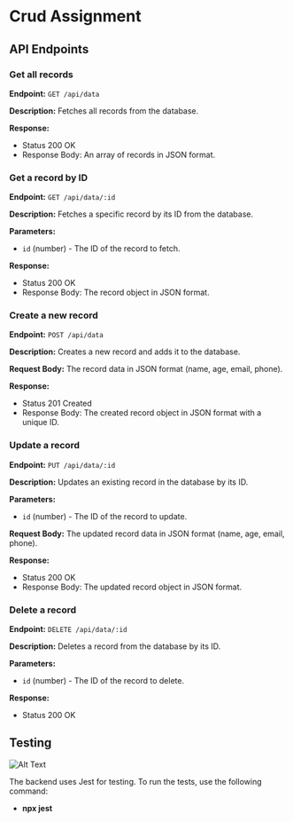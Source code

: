 # Crud Assignment


## API Endpoints

### Get all records

**Endpoint:** `GET /api/data`

**Description:** Fetches all records from the database.

**Response:**
- Status 200 OK
- Response Body: An array of records in JSON format.

### Get a record by ID

**Endpoint:** `GET /api/data/:id`

**Description:** Fetches a specific record by its ID from the database.

**Parameters:**
- `id` (number) - The ID of the record to fetch.

**Response:**
- Status 200 OK
- Response Body: The record object in JSON format.

### Create a new record

**Endpoint:** `POST /api/data`

**Description:** Creates a new record and adds it to the database.

**Request Body:** The record data in JSON format (name, age, email, phone).

**Response:**
- Status 201 Created
- Response Body: The created record object in JSON format with a unique ID.

### Update a record

**Endpoint:** `PUT /api/data/:id`

**Description:** Updates an existing record in the database by its ID.

**Parameters:**
- `id` (number) - The ID of the record to update.

**Request Body:** The updated record data in JSON format (name, age, email, phone).

**Response:**
- Status 200 OK
- Response Body: The updated record object in JSON format.

### Delete a record

**Endpoint:** `DELETE /api/data/:id`

**Description:** Deletes a record from the database by its ID.

**Parameters:**
- `id` (number) - The ID of the record to delete.

**Response:**
- Status 200 OK

## Testing

![Alt Text](https://ibb.co/GJLV8pL)

The backend uses Jest for testing. To run the tests, use the following command:<br>
- <b>npx jest<b/>

